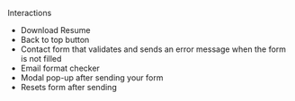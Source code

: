 Interactions

* Download Resume
* Back to top button
* Contact form that validates and sends an error message when the form is not filled
* Email format checker
* Modal pop-up after sending your form
* Resets form after sending
